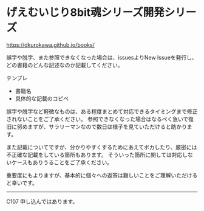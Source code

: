 # げえむいじり8bit魂シリーズ開発シリーズ
https://dkurokawa.github.io/books/

誤字や脱字、また参照できなくなった場合は、issuesよりNew Issueを発行し、どの書籍のどんな記述なのか記載してください。

テンプレ
- 書籍名
- 具体的な記載のコピペ

誤字や脱字など軽微なものは、ある程度まとめて対応できるタイミングまで修正されないことをご了承ください。
参照できなくなった場合はなるべく急いで復旧に努めますが、サラリーマンなので数日は様子を見ていただけると助かります。

また記載についてですが、分かりやすくするためにあえてボカしたり、厳密には不正確な記載をしている箇所もあります。
そういった箇所に関しては対応しないケースもありうることをご了承ください。


重要度にもよりますが、基本的に個々への返答は難しいことをご理解いただけると幸いです。

-------------------------------------------------

C107
申し込んではあります。
